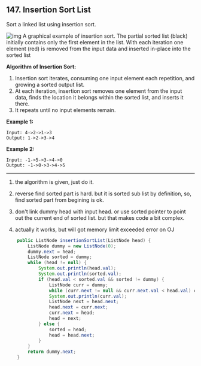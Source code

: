 ## 147. Insertion Sort List

Sort a linked list using insertion sort.



![img](https://upload.wikimedia.org/wikipedia/commons/0/0f/Insertion-sort-example-300px.gif)
A graphical example of insertion sort. The partial sorted list (black) initially contains only the first element in the list.
With each iteration one element (red) is removed from the input data and inserted in-place into the sorted list

**Algorithm of Insertion Sort:**

1. Insertion sort iterates, consuming one input element each repetition, and growing a sorted output list.
2. At each iteration, insertion sort removes one element from the input data, finds the location it belongs within the sorted list, and inserts it there.
3. It repeats until no input elements remain.


**Example 1:**

```
Input: 4->2->1->3
Output: 1->2->3->4
```

**Example 2:**

```
Input: -1->5->3->4->0
Output: -1->0->3->4->5
```

----

1. the algorithm is given, just do it.
2. reverse find sorted part is hard. but it is sorted sub list by definition, so, find sorted part from begining is ok.
3. don't link dummy head with input head. or use sorted pointer to point out the current end of sorted list. but that makes code a bit complex.

1. actually it works, but will got memory limit exceeded error on OJ
```java
    public ListNode insertionSortList(ListNode head) {
        ListNode dummy = new ListNode(0);
        dummy.next = head;
        ListNode sorted = dummy;
        while (head != null) {
            System.out.println(head.val);
            System.out.println(sorted.val);
            if (head.val < sorted.val && sorted != dummy) {
                ListNode curr = dummy;
                while (curr.next != null && curr.next.val < head.val) curr = curr.next;
                System.out.println(curr.val);
                ListNode next = head.next;
                head.next = curr.next;
                curr.next = head;
                head = next;
            } else {
                sorted = head;
                head = head.next;
            }
        }
        return dummy.next;
    }
```
